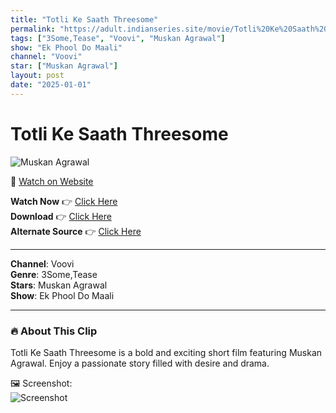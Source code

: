 ```yaml
---
title: "Totli Ke Saath Threesome"
permalink: "https://adult.indianseries.site/movie/Totli%20Ke%20Saath%20Threesome"
tags: ["3Some,Tease", "Voovi", "Muskan Agrawal"]
show: "Ek Phool Do Maali"
channel: "Voovi"
star: ["Muskan Agrawal"]
layout: post
date: "2025-01-01"
---
```


# Totli Ke Saath Threesome

![Muskan Agrawal](https://shorts.desisins.com/wp-content/uploads/2024/11/Muskaan-Agrawal-Ek-Phool-Do-Maali-Voovi-DesiSins.com_.jpg)

🔗 [Watch on Website](https://adult.indianseries.site/movie/Totli%20Ke%20Saath%20Threesome)

**Watch Now** 👉 [Click Here](https://adult.indianseries.site/movie/Totli%20Ke%20Saath%20Threesome)  
**Download** 👉 [Click Here](https://adult.indianseries.site/movie/Totli%20Ke%20Saath%20Threesome)  
**Alternate Source** 👉 [Click Here](https://adult.indianseries.site/movie/Totli%20Ke%20Saath%20Threesome)

---

**Channel**: Voovi  
**Genre**: 3Some,Tease  
**Stars**: Muskan Agrawal  
**Show**: Ek Phool Do Maali

---

### 🔥 About This Clip

Totli Ke Saath Threesome is a bold and exciting short film featuring Muskan Agrawal. Enjoy a passionate story filled with desire and drama.
 
🖼️ Screenshot:  
![Screenshot](https://shorts.desisins.com/wp-content/uploads/2024/11/Muskaan-Agrawal-Ek-Phool-Do-Maali-Voovi-DesiSins.com_.jpg)
